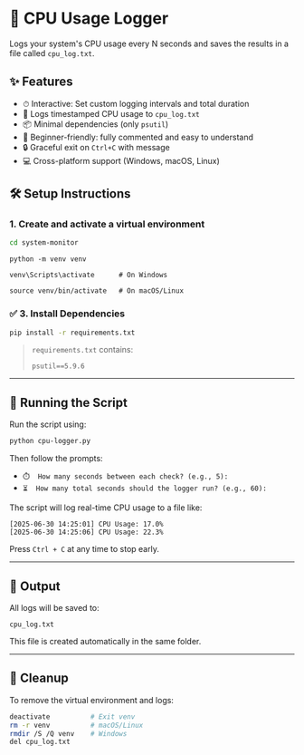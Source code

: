 # 🧠 CPU Usage Logger

Logs your system's CPU usage every N seconds and saves the results in a file called `cpu_log.txt`.

## ✨ Features

- ⏱ Interactive: Set custom logging intervals and total duration
- 📄 Logs timestamped CPU usage to `cpu_log.txt`
- 📦 Minimal dependencies (only `psutil`)
- 👶 Beginner-friendly: fully commented and easy to understand
- 🔒 Graceful exit on `Ctrl+C` with message
- 💻 Cross-platform support (Windows, macOS, Linux)

## 🛠 Setup Instructions

### 1. Create and activate a virtual environment

```bash
cd system-monitor
```
```
python -m venv venv
```

```
venv\Scripts\activate      # On Windows 
```

```
source venv/bin/activate   # On macOS/Linux
```

### ✅ 3. Install Dependencies

```bash
pip install -r requirements.txt
```

> `requirements.txt` contains:
> ```
> psutil==5.9.6
> ```

---

## 🚀 Running the Script

Run the script using:

```bash
python cpu-logger.py
```

Then follow the prompts:
- `⏱️  How many seconds between each check? (e.g., 5):`
- `⏳  How many total seconds should the logger run? (e.g., 60):`

The script will log real-time CPU usage to a file like:

```text
[2025-06-30 14:25:01] CPU Usage: 17.0%
[2025-06-30 14:25:06] CPU Usage: 22.3%
```

Press `Ctrl + C` at any time to stop early.

---

## 📁 Output

All logs will be saved to:
```
cpu_log.txt
```

This file is created automatically in the same folder.

---

## 🧼 Cleanup

To remove the virtual environment and logs:

```bash
deactivate          # Exit venv
rm -r venv          # macOS/Linux
rmdir /S /Q venv    # Windows
del cpu_log.txt
```
